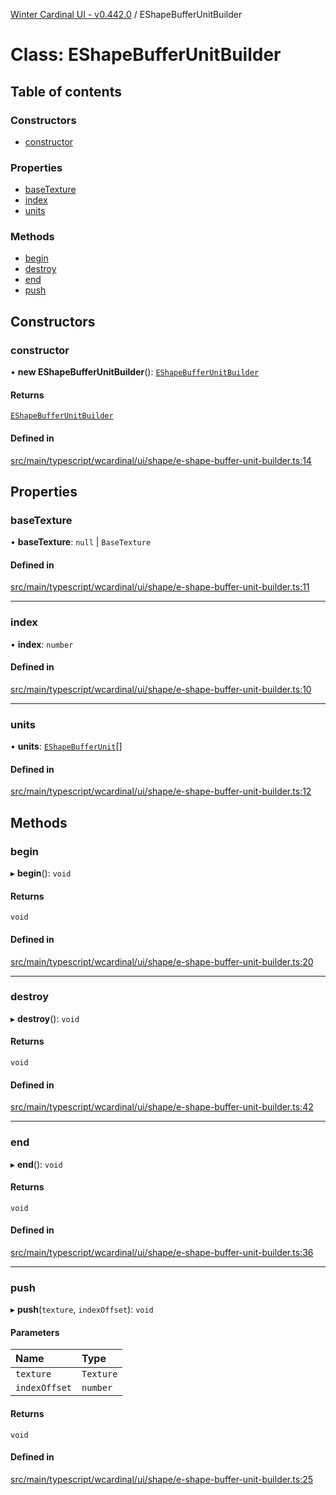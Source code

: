 [Winter Cardinal UI - v0.442.0](../index.md) / EShapeBufferUnitBuilder

# Class: EShapeBufferUnitBuilder

## Table of contents

### Constructors

- [constructor](EShapeBufferUnitBuilder.md#constructor)

### Properties

- [baseTexture](EShapeBufferUnitBuilder.md#basetexture)
- [index](EShapeBufferUnitBuilder.md#index)
- [units](EShapeBufferUnitBuilder.md#units)

### Methods

- [begin](EShapeBufferUnitBuilder.md#begin)
- [destroy](EShapeBufferUnitBuilder.md#destroy)
- [end](EShapeBufferUnitBuilder.md#end)
- [push](EShapeBufferUnitBuilder.md#push)

## Constructors

### constructor

• **new EShapeBufferUnitBuilder**(): [`EShapeBufferUnitBuilder`](EShapeBufferUnitBuilder.md)

#### Returns

[`EShapeBufferUnitBuilder`](EShapeBufferUnitBuilder.md)

#### Defined in

[src/main/typescript/wcardinal/ui/shape/e-shape-buffer-unit-builder.ts:14](https://github.com/winter-cardinal/winter-cardinal-ui/blob/v0.442.0/src/main/typescript/wcardinal/ui/shape/e-shape-buffer-unit-builder.ts#L14)

## Properties

### baseTexture

• **baseTexture**: ``null`` \| `BaseTexture`

#### Defined in

[src/main/typescript/wcardinal/ui/shape/e-shape-buffer-unit-builder.ts:11](https://github.com/winter-cardinal/winter-cardinal-ui/blob/v0.442.0/src/main/typescript/wcardinal/ui/shape/e-shape-buffer-unit-builder.ts#L11)

___

### index

• **index**: `number`

#### Defined in

[src/main/typescript/wcardinal/ui/shape/e-shape-buffer-unit-builder.ts:10](https://github.com/winter-cardinal/winter-cardinal-ui/blob/v0.442.0/src/main/typescript/wcardinal/ui/shape/e-shape-buffer-unit-builder.ts#L10)

___

### units

• **units**: [`EShapeBufferUnit`](EShapeBufferUnit.md)[]

#### Defined in

[src/main/typescript/wcardinal/ui/shape/e-shape-buffer-unit-builder.ts:12](https://github.com/winter-cardinal/winter-cardinal-ui/blob/v0.442.0/src/main/typescript/wcardinal/ui/shape/e-shape-buffer-unit-builder.ts#L12)

## Methods

### begin

▸ **begin**(): `void`

#### Returns

`void`

#### Defined in

[src/main/typescript/wcardinal/ui/shape/e-shape-buffer-unit-builder.ts:20](https://github.com/winter-cardinal/winter-cardinal-ui/blob/v0.442.0/src/main/typescript/wcardinal/ui/shape/e-shape-buffer-unit-builder.ts#L20)

___

### destroy

▸ **destroy**(): `void`

#### Returns

`void`

#### Defined in

[src/main/typescript/wcardinal/ui/shape/e-shape-buffer-unit-builder.ts:42](https://github.com/winter-cardinal/winter-cardinal-ui/blob/v0.442.0/src/main/typescript/wcardinal/ui/shape/e-shape-buffer-unit-builder.ts#L42)

___

### end

▸ **end**(): `void`

#### Returns

`void`

#### Defined in

[src/main/typescript/wcardinal/ui/shape/e-shape-buffer-unit-builder.ts:36](https://github.com/winter-cardinal/winter-cardinal-ui/blob/v0.442.0/src/main/typescript/wcardinal/ui/shape/e-shape-buffer-unit-builder.ts#L36)

___

### push

▸ **push**(`texture`, `indexOffset`): `void`

#### Parameters

| Name | Type |
| :------ | :------ |
| `texture` | `Texture` |
| `indexOffset` | `number` |

#### Returns

`void`

#### Defined in

[src/main/typescript/wcardinal/ui/shape/e-shape-buffer-unit-builder.ts:25](https://github.com/winter-cardinal/winter-cardinal-ui/blob/v0.442.0/src/main/typescript/wcardinal/ui/shape/e-shape-buffer-unit-builder.ts#L25)
